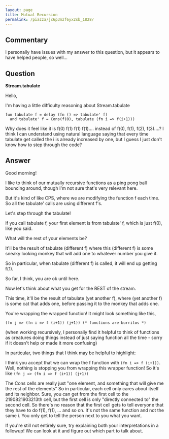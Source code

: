 ```yaml
---
layout: page
title: Mutual Recursion
permalink: /piazza/jc6p3mzf6yx2sb_1828/
---
```


## Commentary

I personally have issues with my answer to this question, but it appears to have helped people, so well...

## Question

**Stream.tabulate**

Hello,

I'm having a little difficulty reasoning about Stream.tabulate

```
fun tabulate f = delay (fn () => tabulate' f)
  and tabulate' f = Cons(f(0), tabulate (fn i => f(i+1)))
```

Why does it feel like it is f(0) f(1) f(1) f(1).... instead of f(0), f(1), f(2), f(3)....?
I think I can understand using natural language saying that every time tabulate get called the i is already increased by one, but I guess I just don't know how to step through the code?

## Answer

Good morning!

I like to think of our mutually recursive functions as a ping pong ball bouncing around, though I'm not sure that's very relevant here.

But it's kind of like CPS, where we are modifying the function f each time. So all the tabulate' calls are using different f's.

Let's step through the tabulate!

If you call tabulate f, your first element is from tabulate' f, which is just f(0), like you said.

What will the rest of your elements be?

It'll be the result of tabulate (different f) where this (different f) is some sneaky looking monkey that will add one to whatever number you give it.

So in particular, when tabulate (different f) is called,
it will end up getting f(1).

So far, I think, you are ok until here.

Now let's think about what you get for the REST of the stream.

This time, it'll be the result of tabulate (yet another f), where (yet another f) is some cat that adds one, before passing it to the monkey that adds one.

You're wrapping the wrapped function! It might look something like this,

```
(fn j => (fn i => f (i+1)) (j+1)) (* functions are burritos *)
```

(when working recursively, I personally find it helpful to think of functions as creatures doing things instead of just saying function all the time - sorry if it doesn't help or made it more confusing)

In particular, two things that I think may be helpful to highlight:

I think you accept that we can wrap the f function with `(fn i => f (i+1))`. Well, nothing is stopping you from wrapping this wrapper function! So it's like `(fn j => (fn i => f (i+1)) (j+1))`

The Cons cells are really just "one element, and something that will give me the rest of the elements"
So in particular, each cell only cares about itself and its neighbor. Sure, you can get from the first cell to the 2190821903213th cell, but the first cell is only "directly connected to" the second cell.
So there's no reason that the first cell gets to tell everyone that they have to do f(1), f(1), ... and so on. It's not the same function and not the same i. You only get to tell the person next to you what you want.

If you're still not entirely sure, try explaining both your interpretations in a followup! We can look at it and figure out which part to talk about.
